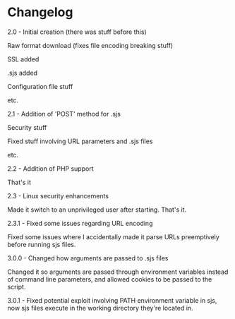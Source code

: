 # Changelog
2.0 - Initial creation (there was stuff before this)

Raw format download (fixes file encoding breaking stuff)

SSL added

.sjs added

Configuration file stuff

etc.

2.1 - Addition of 'POST' method for .sjs

Security stuff

Fixed stuff involving URL parameters and .sjs files

etc.

2.2 - Addition of PHP support

That's it

2.3 - Linux security enhancements

Made it switch to an unprivileged user after starting. That's it.

2.3.1 - Fixed some issues regarding URL encoding

Fixed some issues where I accidentally made it parse URLs preemptively before running sjs files.

3.0.0 - Changed how arguments are passed to .sjs files

Changed it so arguments are passed through environment variables instead of command line parameters, and allowed cookies to be passed to the script.

3.0.1 - Fixed potential exploit involving PATH environment variable in sjs, now sjs files execute in the working directory they're located in.
